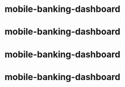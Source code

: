 # mobile-banking-dashboard
# mobile-banking-dashboard
# mobile-banking-dashboard
# mobile-banking-dashboard
